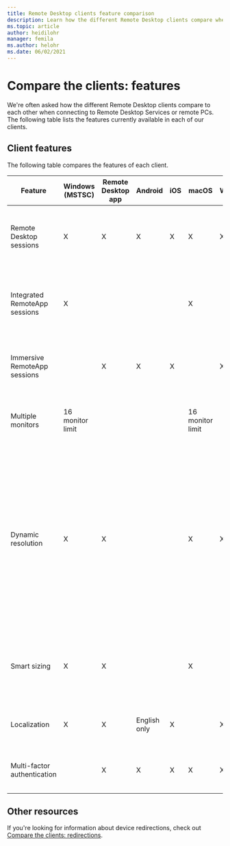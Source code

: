 ```yaml
---
title: Remote Desktop clients feature comparison
description: Learn how the different Remote Desktop clients compare when it comes to features.
ms.topic: article
author: heidilohr
manager: femila
ms.author: helohr
ms.date: 06/02/2021
---
```


# Compare the clients: features

We're often asked how the different Remote Desktop clients compare to each other when connecting to Remote Desktop Services or remote PCs. The following table lists the features currently available in each of our clients.

## Client features

The following table compares the features of each client.

| Feature                                      | Windows (MSTSC)  | Remote Desktop app | Android      | iOS | macOS            | Web | Description                                                                                                                                                                                                         |
|----------------------------------------------|------------------|-----------------|--------------|-----|------------------|-----|---------------------------------------------------------------------------------------------------------------------------------------------------------------------------------------------------------------------|
| Remote Desktop sessions                      | X                | X               | X            | X   | X                | X   | Desktop of a remote computer presented in a full screen or windowed mode.                                                                                                                                           |
| Integrated RemoteApp sessions                | X                |                 |              |     | X                |     | Individual remote apps integrated into the local desktop as if they are running locally.                                                                                                                            |
| Immersive RemoteApp sessions                 |                  | X               | X            | X   |                  | X   | Individual remote apps presented in a window or maximized to a full screen.                                                                                                                                         |
| Multiple monitors                            | 16 monitor limit |                 |              |     | 16 monitor limit |     | Lets the user run Remote Desktop or remote apps on all local monitors.                                                                                                                                              |
| Dynamic resolution                           | X                | X               |              |     | X                | X   | Resolution and orientation of local monitors is dynamically reflected in the remote session. If the client is running in windowed mode, the remote desktop  is resized to the size of the client window and Dynamic resolution is no longer in effect. |
| Smart sizing                                 | X                | X               |              |     | X                |     | Remote Desktop in Windowed mode is dynamically scaled to the window's size.                                                                                                                                         |
| Localization                                 | X                | X               | English only | X   |                  | X   | Client user interface is available in multiple languages.                                                                                                                                                           |
| Multi-factor authentication                  |                  | X               | X            | X   | X                | X   | Supports multi-factor authentication for remote connections.                                                                                                                                                        |

## Other resources

If you're looking for information about device redirections, check out [Compare the clients: redirections](remote-desktop-app-compare.md).
